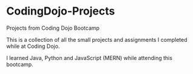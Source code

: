 # CodingDojo-Projects
Projects from Coding Dojo Bootcamp

This is a collection of all the small projects and assignments I completed while at Coding Dojo.

I learned Java, Python and JavaScript (MERN) while attending this bootcamp.
